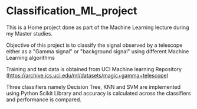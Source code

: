 # Classification_ML_project
This is a Home project done as part of the Machine Learning lecture during my Master studies.

Objective of this project is to classify the signal observed by a telescope either as a "Gamma signal" or "background signal" using different Machine Learning algorithms

Training and test data is obtained from UCI Machine learning Repository (https://archive.ics.uci.edu/ml/datasets/magic+gamma+telescope)

Three classifiers namely Decision Tree, KNN and SVM are implemented using Python Scikit Library and accuracy is calculated across the classifiers and performance is compared.
